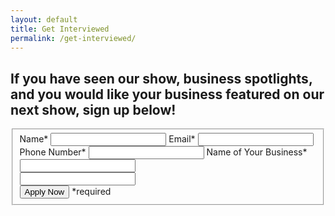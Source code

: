 ```yaml
---
layout: default
title: Get Interviewed
permalink: /get-interviewed/
---
```


<h2 class="recruiting">If you have seen our show, business spotlights, and you would like your business featured on our next show, sign up below!</h2>

<form method="post" class="home-value cta-forms" action="https://formspree.io/{{site.data.settings.client.email}}" onsubmit="return setReturn()">
	<fieldset><label for="firstname">Name*</label> <input type="text" required="" name="name" />
	<label for="email">Email*</label> <input type="text" required="" name="email" />
	<label for="phone">Phone Number*</label> <input type="tel" required="" name="phone" />
	<label for="city">Name of Your Business*</label> <input type="text" required="" name="business" />
	<div class="hidden"><input type="hidden" value="{{site.data.settings.client.email}}" name="_to" /> <input type="hidden" value="Get Interviewed Request From Your Vyral Video Blog" name="_subject" /> <input type="text" name="_gotcha" /></div>
	<input class="submit light-light" type="submit" value="Apply Now" name="submitrecruitingForm" /> <span class="asterisk">*required</span></fieldset>
</form>
